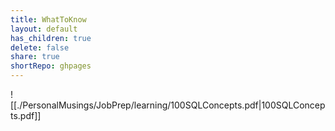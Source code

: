 ```yaml
---  
title: WhatToKnow  
layout: default  
has_children: true  
delete: false  
share: true  
shortRepo: ghpages  
---  
```

  

![[./PersonalMusings/JobPrep/learning/100SQLConcepts.pdf|100SQLConcepts.pdf]]

